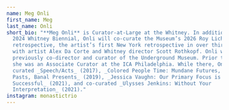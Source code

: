 ```yaml
---
name: Meg Onli
first_name: Meg
last_name: Onli
short_bio: "**Meg Onli** is Curator-at-Large at the Whitney. In addition to the
  2024 Whitney Biennial, Onli will co-curate the Museum’s 2026 Roy Lichtenstein
  retrospective, the artist’s first New York retrospective in over thirty years,
  with artist Alex Da Corte and Whitney director Scott Rothkopf. Onli was
  previously co-director and curator of the Underground Museum. Prior to that,
  she was an Associate Curator at the ICA Philadelphia. While there, Onli
  curated _Speech/Acts_ (2017), _Colored People Time: Mundane Futures, Quotidian
  Pasts, Banal Presents_ (2019), _Jessica Vaughn: Our Primary Focus is to be
  Successful_ (2021), and co-curated _Ulysses Jenkins: Without Your
  Interpretation_ (2021)."
instagram: monastictrio
---
```

